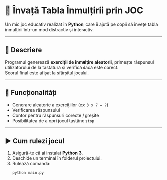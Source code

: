 # 🧮 Învață Tabla Înmulțirii prin JOC

Un mic joc educativ realizat în **Python**, care îi ajută pe copii să învețe tabla înmulțirii într-un mod distractiv și interactiv.

---

## 🎯 Descriere
Programul generează **exerciții de înmulțire aleatorii**, primește răspunsul utilizatorului de la tastatură și verifică dacă este corect.  
Scorul final este afișat la sfârșitul jocului.

---

## 🧠 Funcționalități
- Generare aleatorie a exercițiilor (ex: `3 x 7 = ?`)
- Verificarea răspunsului
- Contor pentru răspunsuri corecte / greșite
- Posibilitatea de a opri jocul tastând `stop`

---

## ▶️ Cum rulezi jocul
1. Asigură-te că ai instalat **Python 3**.  
2. Deschide un terminal în folderul proiectului.  
3. Rulează comanda:
   ```bash
   python main.py

